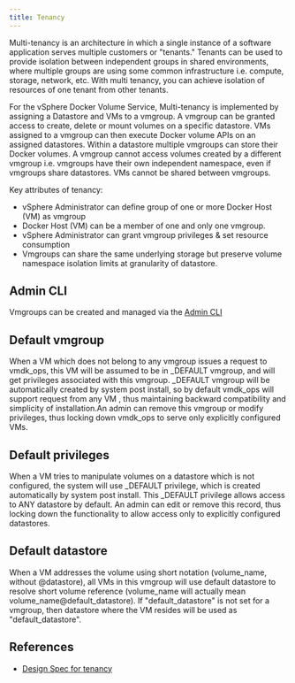 ```yaml
---
title: Tenancy
---
```



Multi-tenancy is an architecture in which a single instance of a software application serves multiple customers or "tenants." Tenants can be used to provide isolation between independent groups in shared environments, where multiple groups are using some common infrastructure i.e. compute, storage, network, etc. With multi tenancy, you can achieve isolation of resources of one tenant from other tenants.

For the vSphere Docker Volume Service, Multi-tenancy is implemented by assigning a Datastore and VMs to a vmgroup.  A vmgroup can be granted access to create, delete or mount volumes on a specific datastore. VMs assigned to a vmgroup can then execute Docker volume APIs on an assigned datastores. Within a datastore multiple vmgroups can store their Docker volumes. A vmgroup cannot access volumes created by a different vmgroup i.e. vmgroups have their own independent namespace, even if vmgroups share datastores. VMs cannot be shared between vmgroups.

Key attributes of tenancy:

- vSphere Administrator can define group of one or more Docker Host (VM) as
vmgroup
- Docker Host (VM) can be a member of one and only one vmgroup.
- vSphere Administrator can grant vmgroup privileges & set resource consumption
- Vmgroups can share the same underlying storage but preserve volume namespace isolation limits at granularity of datastore.

## Admin CLI

Vmgroups can be created and managed via the [Admin CLI](/user-guide/admin-cli/#Vmgroup)

## Default vmgroup
When a VM which does not belong to any vmgroup issues a request to vmdk_ops, this VM will be assumed to be in _DEFAULT vmgroup, and will get privileges
associated with this vmgroup. \_DEFAULT vmgroup will be automatically created by system post install, so by default vmdk_ops will support request from
any VM , thus maintaining backward compatibility and simplicity of installation.An admin can remove this vmgroup or modify privileges, thus locking
down vmdk_ops to serve only explicitly configured VMs.

## Default privileges
When a VM tries to manipulate volumes on a datastore which is not configured,  the system will use _DEFAULT privilege, which is created automatically
by system post install. This _DEFAULT privilege allows access to ANY datastore by default. An admin can edit or remove this record, thus locking down
the functionality to allow access only to explicitly configured datastores.

## Default datastore
When a VM addresses the volume using short notation (volume_name, without @datastore), all VMs in this vmgroup will use default datastore to resolve short volume reference (volume_name will actually mean volume_name@default_datastore).
If "default_datastore" is not set for a vmgroup, then datastore where the VM resides will be used as "default_datastore".

## References

- [Design Spec for tenancy](https://github.com/vmware/docker-volume-vsphere/blob/master/docs/misc/docker-volume-auth-proposal.v1_2.md)
